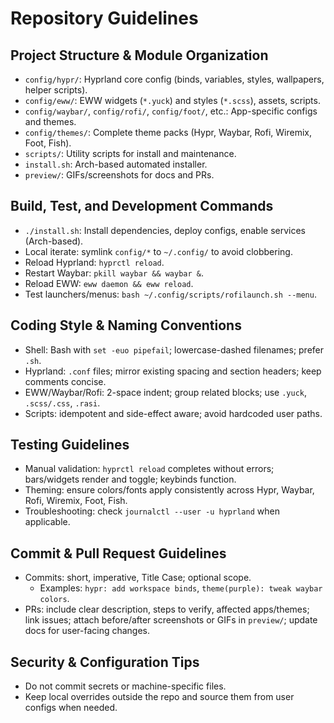 # Repository Guidelines

## Project Structure & Module Organization
- `config/hypr/`: Hyprland core config (binds, variables, styles, wallpapers, helper scripts).
- `config/eww/`: EWW widgets (`*.yuck`) and styles (`*.scss`), assets, scripts.
- `config/waybar/`, `config/rofi/`, `config/foot/`, etc.: App-specific configs and themes.
- `config/themes/`: Complete theme packs (Hypr, Waybar, Rofi, Wiremix, Foot, Fish).
- `scripts/`: Utility scripts for install and maintenance.
- `install.sh`: Arch-based automated installer.
- `preview/`: GIFs/screenshots for docs and PRs.

## Build, Test, and Development Commands
- `./install.sh`: Install dependencies, deploy configs, enable services (Arch-based).
- Local iterate: symlink `config/*` to `~/.config/` to avoid clobbering.
- Reload Hyprland: `hyprctl reload`.
- Restart Waybar: `pkill waybar && waybar &`.
- Reload EWW: `eww daemon && eww reload`.
- Test launchers/menus: `bash ~/.config/scripts/rofilaunch.sh --menu`.

## Coding Style & Naming Conventions
- Shell: Bash with `set -euo pipefail`; lowercase-dashed filenames; prefer `.sh`.
- Hyprland: `.conf` files; mirror existing spacing and section headers; keep comments concise.
- EWW/Waybar/Rofi: 2-space indent; group related blocks; use `.yuck`, `.scss/.css`, `.rasi`.
- Scripts: idempotent and side-effect aware; avoid hardcoded user paths.

## Testing Guidelines
- Manual validation: `hyprctl reload` completes without errors; bars/widgets render and toggle; keybinds function.
- Theming: ensure colors/fonts apply consistently across Hypr, Waybar, Rofi, Wiremix, Foot, Fish.
- Troubleshooting: check `journalctl --user -u hyprland` when applicable.

## Commit & Pull Request Guidelines
- Commits: short, imperative, Title Case; optional scope.
  - Examples: `hypr: add workspace binds`, `theme(purple): tweak waybar colors`.
- PRs: include clear description, steps to verify, affected apps/themes; link issues; attach before/after screenshots or GIFs in `preview/`; update docs for user-facing changes.

## Security & Configuration Tips
- Do not commit secrets or machine-specific files.
- Keep local overrides outside the repo and source them from user configs when needed.
